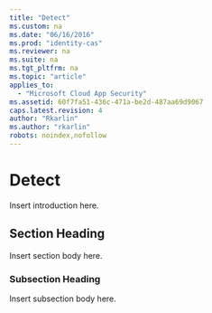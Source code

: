 ```yaml
---
title: "Detect"
ms.custom: na
ms.date: "06/16/2016"
ms.prod: "identity-cas"
ms.reviewer: na
ms.suite: na
ms.tgt_pltfrm: na
ms.topic: "article"
applies_to: 
  - "Microsoft Cloud App Security"
ms.assetid: 60f7fa51-436c-471a-be2d-487aa69d9067
caps.latest.revision: 4
author: "Rkarlin"
ms.author: "rkarlin"
robots: noindex,nofollow
---
```

# Detect
  Insert introduction here.  
  
## Section Heading  
 Insert section body here.  
  
### Subsection Heading  
 Insert subsection body here.  
  
  